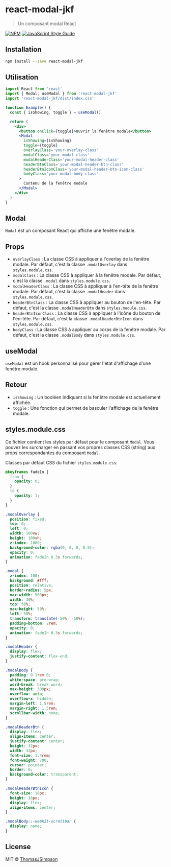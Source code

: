 # react-modal-jkf

> Un composant modal React

[![NPM](https://img.shields.io/npm/v/react-modal-jkf.svg)](https://www.npmjs.com/package/react-modal-jkf) [![JavaScript Style Guide](https://img.shields.io/badge/code_style-standard-brightgreen.svg)](https://standardjs.com)

## Installation

```bash
npm install --save react-modal-jkf
```

## Utilisation

```jsx
import React from 'react'
import { Modal, useModal } from 'react-modal-jkf'
import 'react-modal-jkf/dist/index.css'

function Example() {
  const { isShowing, toggle } = useModal()

  return (
    <div>
      <button onClick={toggle}>Ouvrir la fenêtre modale</button>
      <Modal
        isShowing={isShowing}
        toggle={toggle}
        overlayClass='your-overlay-class'
        modalClass='your-modal-class'
        modalHeaderClass='your-modal-header-class'
        headerBtnClass='your-modal-header-btn-class'
        headerBtnIconClass='your-modal-header-btn-icon-class'
        bodyClass='your-modal-body-class'
      >
        Contenu de la fenêtre modale
      </Modal>
    </div>
  )
}
```

## Modal

`Modal` est un composant React qui affiche une fenêtre modale.

## Props

- `overlayClass` : La classe CSS à appliquer à l'overlay de la fenêtre modale. Par défaut, c'est la classe `.modalOverlay` dans `styles.module.css`.
- `modalClass` : La classe CSS à appliquer à la fenêtre modale. Par défaut, c'est la classe `.modal` dans `styles.module.css`.
- `modalHeaderClass` : La classe CSS à appliquer à l'en-tête de la fenêtre modale. Par défaut, c'est la classe `.modalHeader` dans `styles.module.css`.
- `headerBtnClass` : La classe CSS à appliquer au bouton de l'en-tête. Par défaut, c'est la classe `.modalHeaderBtn` dans `styles.module.css`.
- `headerBtnIconClass` : La classe CSS à appliquer à l'icône du bouton de l'en-tête. Par défaut, c'est la classe `.modalHeaderBtnIcon` dans `styles.module.css`.
- `bodyClass` : La classe CSS à appliquer au corps de la fenêtre modale. Par défaut, c'est la classe `.modalBody` dans `styles.module.css`.

## useModal

`useModal` est un hook personnalisé pour gérer l'état d'affichage d'une fenêtre modale.

## Retour

- `isShowing` : Un booléen indiquant si la fenêtre modale est actuellement affichée.
- `toggle` : Une fonction qui permet de basculer l'affichage de la fenêtre modale.

## styles.module.css

Ce fichier contient les styles par défaut pour le composant `Modal`. Vous pouvez les surcharger en passant vos propres classes CSS (string) aux props correspondantes du composant `Modal`.

Classes par défaut CSS du fichier `styles.module.css`:

```css
@keyframes fadeIn {
  from {
    opacity: 0;
  }
  to {
    opacity: 1;
  }
}

.modalOverlay {
  position: fixed;
  top: 0;
  left: 0;
  width: 100vw;
  height: 100vh;
  z-index: 1000;
  background-color: rgba(0, 0, 0, 0.5);
  opacity: 0;
  animation: fadeIn 0.3s forwards;
}

.modal {
  z-index: 100;
  background: #fff;
  position: relative;
  border-radius: 5px;
  max-width: 500px;
  width: 30%;
  top: 50%;
  max-height: 50%;
  left: 50%;
  transform: translate(-50%, -50%);
  padding-bottom: 2rem;
  opacity: 0;
  animation: fadeIn 0.3s forwards;
}

.modalHeader {
  display: flex;
  justify-content: flex-end;
}

.modalBody {
  padding: 0 1rem 0;
  white-space: pre-wrap;
  word-break: break-word;
  max-height: 300px;
  overflow: auto;
  overflow-x: hidden;
  margin-left: 1.5rem;
  margin-right: 1.5rem;
  scrollbar-width: none;
}

.modalHeaderBtn {
  display: flex;
  align-items: center;
  justify-content: center;
  height: 32px;
  width: 32px;
  font-size: 1.4rem;
  font-weight: 700;
  cursor: pointer;
  border: 0;
  background-color: transparent;
}

.modalHeaderBtnIcon {
  font-size: 18px;
  height: 18px;
  display: flex;
  align-items: center;
}

.modalBody::-webkit-scrollbar {
  display: none;
}
```

## License

MIT © [ThomasJSimpson](https://github.com/ThomasJSimpson)
